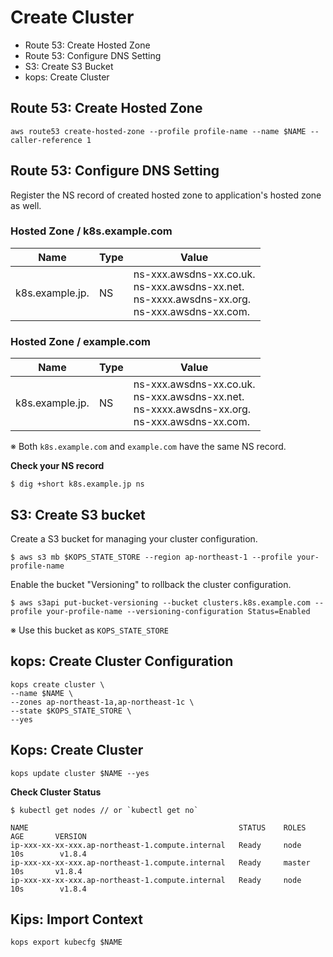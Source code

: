 # Create Cluster

* Route 53: Create Hosted Zone
* Route 53: Configure DNS Setting
* S3: Create S3 Bucket
* kops: Create Cluster


## Route 53: Create Hosted Zone

```
aws route53 create-hosted-zone --profile profile-name --name $NAME --caller-reference 1
```

## Route 53: Configure DNS Setting

Register the NS record of created hosted zone to application's hosted zone as well.

### Hosted Zone / k8s.example.com

|Name|Type|Value|
|--|--|--|
|k8s.example.jp.|NS|ns-xxx.awsdns-xx.co.uk. <br>ns-xxx.awsdns-xx.net.<br>ns-xxxx.awsdns-xx.org.<br>ns-xxx.awsdns-xx.com.|

### Hosted Zone / example.com

|Name|Type|Value|
|--|--|--|
|k8s.example.jp.|NS|ns-xxx.awsdns-xx.co.uk. <br>ns-xxx.awsdns-xx.net.<br>ns-xxxx.awsdns-xx.org.<br>ns-xxx.awsdns-xx.com.|

※ Both `k8s.example.com` and `example.com` have the same NS record.

__Check your NS record__

```
$ dig +short k8s.example.jp ns
```

## S3: Create S3 bucket

Create a S3 bucket for managing your cluster configuration.

```
$ aws s3 mb $KOPS_STATE_STORE --region ap-northeast-1 --profile your-profile-name
```

Enable the bucket "Versioning" to rollback the cluster configuration.

```
$ aws s3api put-bucket-versioning --bucket clusters.k8s.example.com --profile your-profile-name --versioning-configuration Status=Enabled 
```

※ Use this bucket as `KOPS_STATE_STORE`


## kops: Create Cluster Configuration

```
kops create cluster \
--name $NAME \
--zones ap-northeast-1a,ap-northeast-1c \
--state $KOPS_STATE_STORE \
--yes
```

## Kops: Create Cluster

```
kops update cluster $NAME --yes
```

__Check Cluster Status__

```
$ kubectl get nodes // or `kubectl get no`
```

```
NAME                                               STATUS    ROLES     AGE       VERSION
ip-xxx-xx-xx-xxx.ap-northeast-1.compute.internal   Ready     node      10s        v1.8.4
ip-xxx-xx-xx-xxx.ap-northeast-1.compute.internal   Ready     master    10s       v1.8.4
ip-xxx-xx-xx-xxx.ap-northeast-1.compute.internal   Ready     node      10s        v1.8.4
```

## Kips: Import Context

```
kops export kubecfg $NAME
```